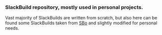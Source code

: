 ### SlackBuild repository, mostly used in personal projects.  

Vast majority of SlackBuilds are written from scratch, but also here can be found some SlackBuilds taken from [SBo](http://slackbuilds.org) and slightly modified for personal needs.

